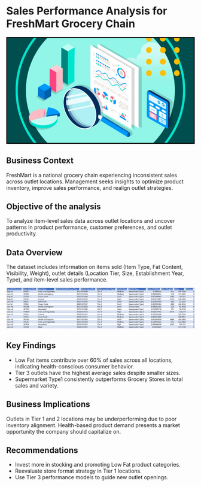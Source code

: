 # Sales Performance Analysis for FreshMart Grocery Chain
![header-image](header-image.jpeg)

## Business Context
FreshMart is a national grocery chain experiencing inconsistent sales across outlet locations. Management seeks insights to optimize product inventory, improve sales performance, and realign outlet strategies.

## Objective of the analysis
To analyze item-level sales data across outlet locations and uncover patterns in product performance, customer preferences, and outlet productivity.

## Data Overview
The dataset includes information on items sold (Item Type, Fat Content, Visibility, Weight), outlet details (Location Tier, Size, Establishment Year, Type), and item-level sales performance.

![dataset-snapshot](dataset-snapshot.png)

## Key Findings
- Low Fat items contribute over 60% of sales across all locations, indicating health-conscious consumer behavior.
- Tier 3 outlets have the highest average sales despite smaller sizes.
- Supermarket Type1 consistently outperforms Grocery Stores in total sales and variety.

## Business Implications
Outlets in Tier 1 and 2 locations may be underperforming due to poor inventory alignment. Health-based product demand presents a market opportunity the company should capitalize on.

## Recommendations
- Invest more in stocking and promoting Low Fat product categories.
- Reevaluate store format strategy in Tier 1 locations.
- Use Tier 3 performance models to guide new outlet openings.


